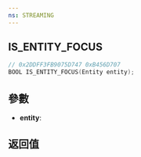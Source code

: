 ```yaml
---
ns: STREAMING
---
```

## IS_ENTITY_FOCUS

```c
// 0x2DDFF3FB9075D747 0xB456D707
BOOL IS_ENTITY_FOCUS(Entity entity);
```


## 參數
* **entity**: 

## 返回值
